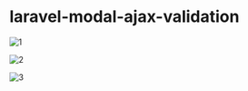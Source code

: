 # laravel-modal-ajax-validation

![1](https://user-images.githubusercontent.com/50162696/58745132-fcd2a900-845d-11e9-9bc8-157fe9669fca.jpg)

![2](https://user-images.githubusercontent.com/50162696/58745136-0825d480-845e-11e9-8cf4-1a67e9acbc69.jpg)

![3](https://user-images.githubusercontent.com/50162696/58745141-107e0f80-845e-11e9-9855-d1fa18e8a5d2.jpg)
